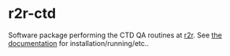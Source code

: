 # r2r-ctd
Software package performing the CTD QA routines at [r2r](https://www.rvdata.us/).
See [the documentation](https://cchdo.github.io/r2r-ctd/) for installation/running/etc..